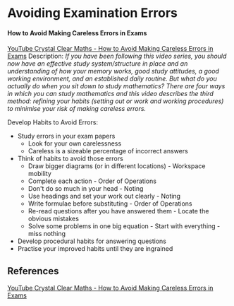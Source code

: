 


# Avoiding Examination Errors





#### How to Avoid Making Careless Errors in Exams

[YouTube Crystal Clear Maths - How to Avoid Making Careless Errors in Exams](https://www.youtube.com/watch?v=Vmp2FAtHMrg) Description: *If you have been following this video series, you should now have an effective study system/structure in place and an understanding of how your memory works, good study attitudes, a good working environment, and an established daily routine. But what do you actually do when you sit down to study mathematics? There are four ways in which you can study mathematics and this video describes the third method: refining your habits (setting out or work and working procedures) to minimise your risk of making careless errors.*

Develop Habits to Avoid Errors:
- Study errors in your exam papers
	- Look for your own carelessness
	- Careless is a sizeable percentage of incorrect answers
- Think of habits to avoid those errors
	- Draw bigger diagrams (or in different locations) - Workspace mobility 
	- Complete each action - Order of Operations
	- Don't do so much in your head - Noting 
	- Use headings and set your work out clearly - Noting 
	- Write formulae before substituting - Order of Operations
	- Re-read questions after you have answered them - Locate the obvious mistakes
	- Solve some problems in one big equation - Start with everything - miss nothing
- Develop procedural habits for answering questions
- Practise your improved habits until they are ingrained

## References

[YouTube Crystal Clear Maths - How to Avoid Making Careless Errors in Exams](https://www.youtube.com/watch?v=Vmp2FAtHMrg)